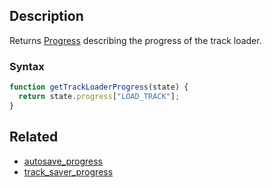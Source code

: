## Description

Returns [Progress](../External/templates.js) describing the progress of the track loader.

### Syntax

```js
function getTrackLoaderProgress(state) {
  return state.progress["LOAD_TRACK"];
}
```

## Related

- [autosave_progress](./autosave_progress.md)
- [track_saver_progress](./track_saver_progress.md)
